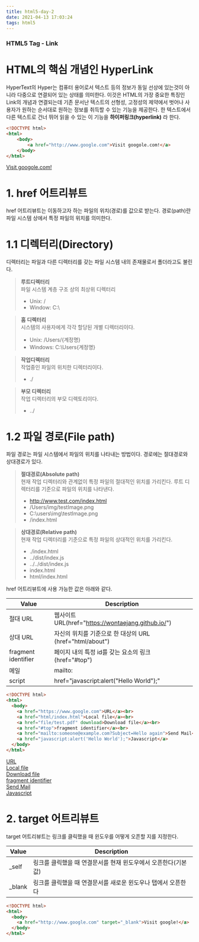 ```yaml
---
title: html5-day-2
date: 2021-04-13 17:03:24
tags: html5
---
```

### HTML5 Tag - Link
# HTML의 핵심 개념인 HyperLink
HyperText의 Hyper는 컴퓨터 용어로서 텍스트 등의 정보가 동일 선상에 있는것이 아니라 다중으로 연결되어 있는 상태를 의미한다.
이것은 HTML의 가장 중요한 특징인 Link의 개념과 연결되는데 기존 문서난 텍스트의 선형성, 고정성의 제약에서 벗어나 사용자가 원하는 순서대로 원하는 정보를 취득할 수 있는 기능을 제공한다. 
한 텍스트에서 다른 텍스트로 건너 뛰어 읽을 수 있는 이 기능을 **하이퍼링크(hyperlink)** 라 한다.

``` html
<!DOCTYPE html>
<html>
	<body>
		<a href="http://www.google.com">Visit googole.com!</a>
	</body>
</html>
```
 
<!DOCTYPE html>
<html>
	<body>
		<a href="http://www.google.com">Visit googole.com!</a>
	</body>
</html>

# 1. href 어트리뷰트 
href 어트리뷰트는 이동하고자 하는 파일의 위치(경로)를 값으로 받는다. 경로(path)란 파일 시스템 상에서 특정 파일의 위치를 의미한다.

# 1.1 디렉터리(Directory)
디렉터리는 파일과 다른 디렉터리를 갖는 파일 시스템 내의 존재물로서 폴더라고도 불린다.
> **루트디렉터리**   
파일 시스템 계층 구조 상의 최상위 디렉터리   
> - Unix: /   
> - Window: C:\   

> **홈 디렉터리**   
시스템의 사용자에게 각각 할당된 개별 디렉터리이다. 
> - Unix: /Users/{계정명}
> - Windows: C:\Users\{계정명}

> **작업디렉터리**   
작업중인 파일의 위치한 디렉터리이다.
> - ./

> **부모 디렉터리**   
작업 디렉터리의 부모 디렉토리이다.
> - ../   

# 1.2 파일 경로(File path)
파일 경로는 파일 시스템에서 파일의 위치를 나타내는 방법이다. 경로에는 절대경로와 상대경로가 있다. 
> **절대경로(Absolute path)**   
현재 작업 디렉터리와 관계없이 특정 파일의 절대적인 위치를 가리킨다. 루트 디렉터리를 기준으로 파일의 위치를 나타낸다.
> - http://www.test.com/index.html
> - /Users/img/testImage.png
> - C:\users\img\testImage.png
> - /index.html   

> **상대경로(Relative path)**   
 현재 작업 디렉터리를 기준으로 특정 파일의 상대적인 위치를 가리킨다.    
> - ./index.html
> - ../dist/index.js
> - ../../dist/index.js
> - index.html
> - html/index.html 

href 어트리뷰트에 사용 가능한 값은 아래와 같다.  

|Value|Description|
|-----------|---------------------------|
|절대 URL|웹사이트 URL(href="https://wontaejang.github.io/")|
|상대 URL|자신의 위치를 기준으로 한 대상의 URL (href="html/about")|
|fragment identifier|페이지 내의 특정 id를 갖는 요소의 링크 (href="#top")|
|메일|mailto:|
|script|href="javascript:alert("Hello World");"|

``` html
<!DOCTYPE html>
<html>
  <body>
    <a href="https://www.google.com">URL</a><br>
    <a href="html/index.html">Local file</a><br>
    <a href="file/test.pdf" download>Download file</a><br>
    <a href="#top">fragment identifier</a><br>
    <a href="mailto:someone@example.com?Subject=Hello again">Send Mail</a><br>
    <a href="javascript:alert('Hello World');">Javascript</a>
  </body>
</html>
```

<!DOCTYPE html>
<html>
  <body>
    <a href="https://www.google.com">URL</a><br>
    <a href="html/index.html">Local file</a><br>
    <a href="file/test.pdf" download>Download file</a><br>
    <a href="#top">fragment identifier</a><br>
    <a href="mailto:someone@example.com?Subject=Hello again">Send Mail</a><br>
    <a href="javascript:alert('Hello World');">Javascript</a>
  </body>
</html>

# 2. target 어트리뷰트  
target 어트리뷰트는 링크를 클릭했을 때 윈도우를 어떻게 오픈할 지를 지정한다.

|Value|Description|
|-----------|---------------------------|
|_self|링크를 클릭했을 때 연결문서를 현재 윈도우에서 오픈한다(기본 값)|
|_blank|링크를 클릭했을 때 연결문서를 새로운 윈도우나 탭에서 오픈한다|

``` html
<!DOCTYPE html>
<html>
  <body>
    <a href="http://www.google.com" target="_blank">Visit google!</a>
  </body>
</html>
```

